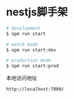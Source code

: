 # nestjs脚手架

```bash
# development
$ npm run start

# watch mode
$ npm run start:dev

# production mode
$ npm run start:prod
```

本地访问地址

```bash
http://localhost:7000/
```
